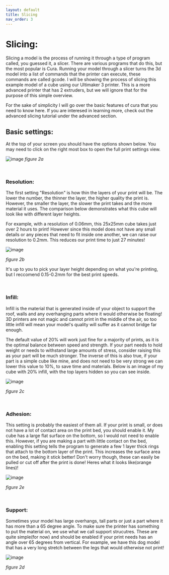 ```yaml
---
layout: default
title: Slicing
nav_order: 3
---
```


# Slicing:
Slicing a model is the process of running it through a type of program called, you guessed it, a slicer. There are various programs that do this, but the most popular is Cura. Running your model through a slicer turns the 3d model into a list of commands that the printer can execute, these commands are called gcode. I will be showing the process of slicing this example model of a cube using our Ultimaker 3 printer. This is a more advanced printer that has 2 extruders, but we will ignore that for the purpose of this simple overview.

For the sake of simplicity I will go over the basic features of cura that you need to know here. If you are interesed in learning more, check out the advanced slicing tutorial under the advanced section.

## Basic settings:
At the top of your screen you should have the options shown below. You may need to click on the right most box to open the full print settings view.

![image](https://user-images.githubusercontent.com/61284764/224892159-9a7c81ad-d86e-45f7-be5b-31a58c483047.png)
*figure 2a*

<br>

### Resolution:
The first setting "Resolution" is how thin the layers of your print will be. The lower the number, the thinner the layer, the higher quality the print is. However, the smaller the layer, the slower the print takes and the more material it uses. The comparison below demonstrates what this cube will look like with different layer heights.

For example, with a resolution of 0.06mm, this 25x25mm cube takes just over 2 hours to print! However since this model does not have any small details or any pieces that need to fit inside one another, we can raise our resolution to 0.2mm. This reduces our print time to just 27 minutes!

![image](https://user-images.githubusercontent.com/61284764/224893119-ba09d1f9-83bc-4e55-8c93-7a890566806f.png)

*figure 2b*

It's up to you to pick your layer height depending on what you're printing, but I reccomend 0.15-0.2mm for the best print speeds.

<br>

### Infill:

Infill is the material that is generated inside of your object to support the roof, walls and any overhanging parts where it would otherwise be floating! 3D printers are not magic and cannot print in the middle of the air, so too little infill will mean your model's quality will suffer as it cannot bridge far enough.

The default value of 20% will work just fine for a majority of prints, as it is the optimal balance between speed and strength. If your part needs to hold weight or needs to withstand large amounts of stress, consider raising this as your part will be much stronger. The inverse of this is also true, if your part is a simple cube like mine, and does not need to be very strong we can lower this value to 10%, to save time and materials. Below is an image of my cube with 20% infill, with the top layers hidden so you can see inside.

![image](https://user-images.githubusercontent.com/61284764/224894227-ffca10e0-a4c0-44ac-a328-43b3d98d2326.png)

*figure 2c*

<br>

### Adhesion: 

This setting is probably the easiest of them all. If your print is small, or does not have a lot of contact area on the print bed, you should enable it. My cube has a large flat surface on the bottom, so I would not need to enable this. However, if you are making a part with little contact on the bed, enabling this setting tells the program to generate a few 1 layer thick rings that attach to the bottom layer of the print. This increases the surface area on the bed, making it stick better! Don't worry though, these can easily be pulled or cut off after the print is done! Heres what it looks like(orange lines)!

![image](https://user-images.githubusercontent.com/61284764/224896293-b79770fa-543d-43ca-ba27-bfc3554b11f6.png)

*figure 2e*  

<br>

### Support:

Sometimes your model has large overhangs, tall parts or just a part where it has more than a 65 degree angle. To make sure the printer has something to put the material on, we use what we call support strucutres. These are quite simple(for now) and should be enabled if your print needs has an angle over 65 degrees from vertical. For example, we have this dog model that has a very long stretch between the legs that would otherwise not print!

![image](https://user-images.githubusercontent.com/61284764/224895544-bfe05dac-7f15-4f24-b959-61df0f553efd.png)

*figure 2d*

<br>

